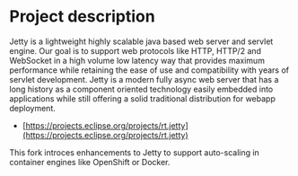 Project description
============

Jetty is a lightweight highly scalable java based web server and servlet engine.
Our goal is to support web protocols like HTTP, HTTP/2 and WebSocket in a high
volume low latency way that provides maximum performance while retaining the ease
of use and compatibility with years of servlet development. Jetty is a modern
fully async web server that has a long history as a component oriented technology
easily embedded into applications while still offering a solid traditional
distribution for webapp deployment.

- [https://projects.eclipse.org/projects/rt.jetty](https://projects.eclipse.org/projects/rt.jetty)

This fork introces enhancements to Jetty to support auto-scaling in container engines like OpenShift or Docker.
